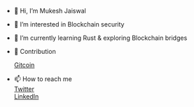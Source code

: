 - 👋 Hi, I’m Mukesh Jaiswal

- 👀 I’m interested in Blockchain security

- 🌱 I’m currently learning Rust & exploring Blockchain bridges

- 👷 Contribution <br>
     
   
    <a href = "https://gitcoin.co/mukeshjaiswal01/portfolio">Gitcoin </a>
     

-  📫 How to reach me    <br>
  <a href = "https://twitter.com/MukeshJ_eth">Twitter</a> <br>
  <a href = "https://www.linkedin.com/in/mukesh-jaiswal-blockchaindeveloper/">LinkedIn</a> 

<!---
MukeshJaiswal01/MukeshJaiswal01 is a ✨ special ✨ repository because its `README.md` (this file) appears on your GitHub profile.
You can click the Preview link to take a look at your changes.
--->
